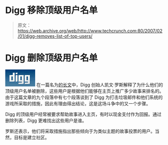 # Digg 移除顶级用户名单 

> 原文：<https://web.archive.org/web/http://www.techcrunch.com:80/2007/02/01/digg-removes-list-of-top-users/>

# Digg 删除顶级用户名单

[![](img/9d3b6caeecdf58b9d16ceb3ccfc1b80d.png)](https://web.archive.org/web/20230219151458/http://www.digg.com/) 在一篇名为[的长文](https://web.archive.org/web/20230219151458/http://blog.digg.com/?p=60)中，Digg 创始人凯文·罗斯解释了为什么他们的顶级用户名单被删除，这些用户是根据他们能够在主页上推广多少故事来排名的。由于这篇文章的九个段落中有七个段落谈到了 Digg 为打击垃圾邮件和他们系统的游戏所采取的措施，因此有理由得出结论，这是这场斗争中的又一个步骤。

Digg 的顶级用户经常被要求帮助故事进入主页，有时以现金支付作为回报。通过删除列表，Digg 更难找出这些用户是谁。

罗斯还表示，他们将采取措施指出那些倾向于为类似主题的故事投票的用户。当然，目标是建立社区。